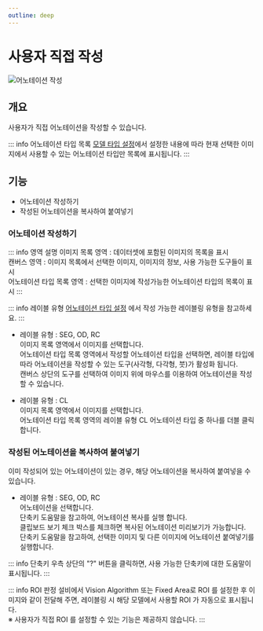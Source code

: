 ```yaml
---
outline: deep
---
```


# 사용자 직접 작성

![어노테이션 작성](/ko/labeling/labeling-create-user-draw.png)


## 개요
사용자가 직접 어노테이션을 작성할 수 있습니다.


::: info 어노테이션 타입 목록
[모델 타입 설정](./project-settings-model-type)에서 설정한 내용에 따라 현재 선택한 이미지에서 사용할 수 있는 어노테이션 타입만 목록에 표시됩니다.
:::


## 기능
- 어노테이션 작성하기
- 작성된 어노테이션을 복사하여 붙여넣기

### 어노테이션 작성하기
::: info 영역 설명
이미지 목록 영역 : 데이터셋에 포함된 이미지의 목록을 표시  
캔버스 영역 : 이미지 목록에서 선택한 이미지, 이미지의 정보, 사용 가능한 도구들이 표시  
어노테이션 타입 목록 영역 : 선택한 이미지에 작성가능한 어노테이션 타입의 목록이 표시
:::

::: info 레이블 유형
[어노테이션 타입 설정](./project-settings-annotation-type) 에서 작성 가능한 레이블링 유형을 참고하세요.
:::

- 레이블 유형 : SEG, OD, RC  
이미지 목록 영역에서 이미지를 선택합니다.  
어노테이션 타입 목록 영역에서 작성할 어노테이션 타입을 선택하면, 레이블 타입에 따라 어노테이션을 작성할 수 있는 도구(사각형, 다각형, 붓)가 활성화 됩니다.  
캔버스 상단의 도구를 선택하여 이미지 위에 마우스를 이용하여 어노테이션을 작성할 수 있습니다.

- 레이블 유형 : CL  
이미지 목록 영역에서 이미지를 선택합니다.  
어노테이션 타입 목록 영역의 레이블 유형 CL 어노테이션 타입 중 하나를 더블 클릭합니다.

### 작성된 어노테이션을 복사하여 붙여넣기
이미 작성되어 있는 어노테이션이 있는 경우, 해당 어노테이션을 복사하여 붙여넣을 수 있습니다.
- 레이블 유형 : SEG, OD, RC  
어노테이션을 선택합니다.  
단축키 도움말을 참고하여, 어노테이션 복사를 실행 합니다.  
클립보드 보기 체크 박스를 체크하면 복사된 어노테이션 미리보기가 가능합니다.  
단축키 도움말을 참고하여, 선택한 이미지 및 다른 이미지에 어노테이션 붙여넣기를 실행합니다.

::: info 단축키
우측 상단의 "?" 버튼을 클릭하면, 사용 가능한 단축키에 대한 도움말이 표시됩니다.
:::

::: info ROI
판정 설비에서 Vision Algorithm 또는 Fixed Area로 ROI 를 설정한 후 이미지와 같이 전달해 주면, 레이블링 시 해당 모델에서 사용할 ROI 가 자동으로 표시됩니다.  
※ 사용자가 직접 ROI 를 설정할 수 있는 기능은 제공하지 않습니다.
:::
